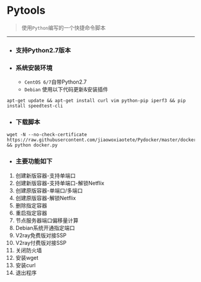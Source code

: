 # Pytools
> 使用`Python`编写的一个快捷命令脚本

----

- ### 支持Python2.7版本
- ### 系统安装环境
    - `CentOS 6/7`自带Python2.7
    - `Debian` 使用以下代码更新&安装插件 

```
apt-get update && apt-get install curl vim python-pip iperf3 && pip install speedtest-cli
```

- ### 下载脚本

```  
wget -N --no-check-certificate https://raw.githubusercontent.com/jiaowoxiaotete/Pydocker/master/docker.py && python docker.py
```

- ### 主要功能如下
1. 创建新版容器-支持单端口
2. 创建新版容器-支持单端口-解锁Netflix
3. 创建原版容器-单端口/多端口
4. 创建原版容器-解锁Netflix
5. 删除指定容器
6. 重启指定容器
7. 节点服务器端口偏移量计算
8. Debian系统开通指定端口
9. V2ray免费版对接SSP
10. V2ray付费版对接SSP
11. 关闭防火墙
12. 安装wget
13. 安装curl
14. 退出程序

